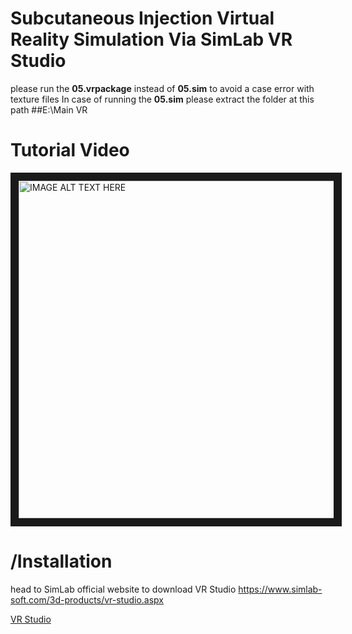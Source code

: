 # Subcutaneous Injection Virtual Reality Simulation Via SimLab VR Studio
 
please run the **05.vrpackage** instead of **05.sim** to avoid a case error with texture files
In case of running the **05.sim** please extract the folder at this path ##E:\Main VR

# Tutorial Video

<a href="http://www.youtube.com/watch?feature=player_embedded&v=mF9B9ZoT8rY
" target="_blank"><img src="http://img.youtube.com/vi/mF9B9ZoT8rY/0.jpg" 
alt="IMAGE ALT TEXT HERE" width="960" height="540" border="13" /></a>

# /Installation

head to SimLab official website 
to download VR Studio https://www.simlab-soft.com/3d-products/vr-studio.aspx

[VR Studio](https://www.simlab-soft.com/3d-products/vr-studio.aspx)
